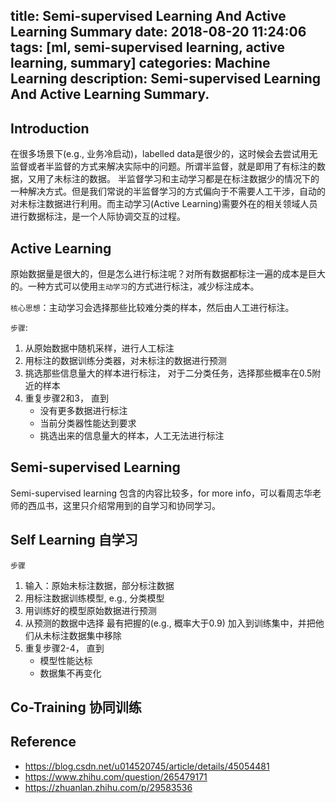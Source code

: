title: Semi-supervised Learning And Active Learning Summary
date: 2018-08-20 11:24:06
tags: [ml, semi-supervised learning, active learning, summary]
categories: Machine Learning
description: Semi-supervised Learning And Active Learning Summary.
---

## Introduction
在很多场景下(e.g., 业务冷启动)，labelled data是很少的，这时候会去尝试用无监督或者半监督的方式来解决实际中的问题。所谓半监督，就是即用了有标注的数据，又用了未标注的数据。
半监督学习和主动学习都是在标注数据少的情况下的一种解决方式。但是我们常说的半监督学习的方式偏向于不需要人工干涉，自动的对未标注数据进行利用。而主动学习(Active Learning)需要外在的相关领域人员进行数据标注，是一个人际协调交互的过程。

## Active Learning

原始数据量是很大的，但是怎么进行标注呢？对所有数据都标注一遍的成本是巨大的。一种方式可以使用`主动学习`的方式进行标注，减少标注成本。

`核心思想`：主动学习会选择那些比较难分类的样本，然后由人工进行标注。

`步骤`:

1. 从原始数据中随机采样，进行人工标注
2. 用标注的数据训练分类器，对未标注的数据进行预测
3. 挑选那些信息量大的样本进行标注， 对于二分类任务，选择那些概率在0.5附近的样本
4. 重复步骤2和3， 直到 
    - 没有更多数据进行标注
    - 当前分类器性能达到要求
    - 挑选出来的信息量大的样本，人工无法进行标注

## Semi-supervised Learning

Semi-supervised learning 包含的内容比较多，for more info，可以看周志华老师的西瓜书，这里只介绍常用到的自学习和协同学习。

## Self Learning 自学习

`步骤`

1. 输入：原始未标注数据，部分标注数据
2. 用标注数据训练模型, e.g., 分类模型
3. 用训练好的模型原始数据进行预测
4. 从预测的数据中选择 最有把握的(e.g., 概率大于0.9) 加入到训练集中，并把他们从未标注数据集中移除
5. 重复步骤2-4， 直到
    - 模型性能达标
    - 数据集不再变化

## Co-Training 协同训练



## Reference
- https://blog.csdn.net/u014520745/article/details/45054481
- https://www.zhihu.com/question/265479171
- https://zhuanlan.zhihu.com/p/29583536

